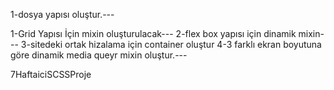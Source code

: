 1-dosya yapısı oluştur.---

1-Grid Yapısı İçin mixin oluşturulacak---
2-flex box yapısı için dinamik mixin---
3-sitedeki ortak hizalama için container oluştur
4-3 farklı ekran boyutuna göre dinamik media queyr mixin oluştur.---

7HaftaiciSCSSProje
 
 
